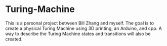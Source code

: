 # Turing-Machine
This is a personal project between Bill Zhang and myself. The goal is to create a physical Turing Machine using 3D printing, an Arduino, and cpp. A way to describe the Turing Machine states and transitions will also be created.
